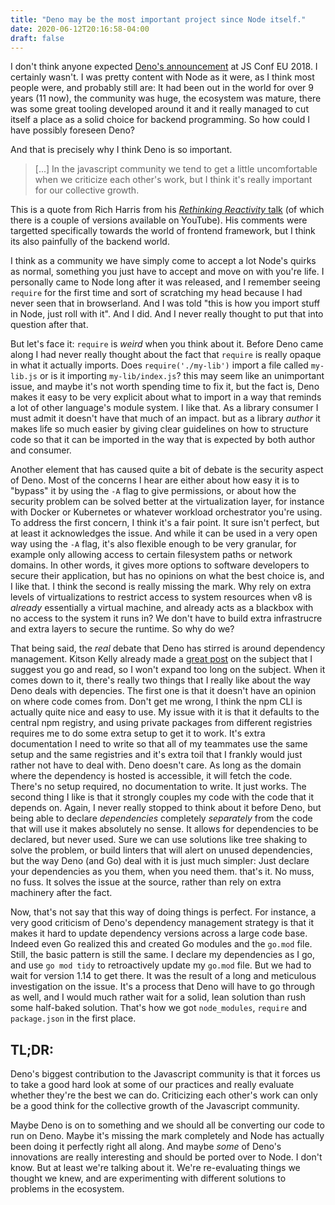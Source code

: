 ```yaml
---
title: "Deno may be the most important project since Node itself."
date: 2020-06-12T20:16:58-04:00
draft: false
---
```


I don't think anyone expected [Deno's announcement](https://www.youtube.com/watch?v=M3BM9TB-8yA)
at JS Conf EU 2018. I certainly wasn't. I was pretty content with Node as it were, as I think
most people were, and probably still are: It had been out in the world for over 9 years (11 now),
the community was huge, the ecosystem was mature, there was some great tooling developed around
it and it really managed to cut itself a place as a solid choice for backend programming. So how
could I have possibly foreseen Deno?

And that is precisely why I think Deno is so important.

> [...] In the javascript community we tend to get a little uncomfortable when
> we criticize each other's work, but I think it's really important for our collective growth.

This is a quote from Rich Harris from his [_Rethinking Reactivity_ talk](https://www.youtube.com/watch?v=AdNJ3fydeao) (of which there is a couple of versions available on YouTube). His comments
were targetted specifically towards the world of frontend framework, but I think its also painfully
of the backend world.

I think as a community we have simply come to accept a lot Node's quirks as normal, something
you just have to accept and move on with you're life. I personally came to Node long after it
was released, and I remember seeing `require` for the first time and sort of scratching my head
because I had never seen that in browserland. And I was told "this is how you import stuff in Node,
just roll with it". And I did. And I never really thought to put that into question after that.

But let's face it: `require` is _weird_ when you think about it. Before Deno came along I had never
really thought about the fact that `require` is really opaque in what it actually imports.
Does `require('./my-lib')` import a file called `my-lib.js` or is it importing `my-lib/index.js`?
this may seem like an unimportant issue, and maybe it's not worth spending time to fix it, but the fact
is, Deno makes it easy to be very explicit about what to import in a way that reminds a lot of other
language's module system. I like that. As a library consumer I must admit it doesn't have that much
of an impact. but as a library _author_ it makes life so much easier by giving clear guidelines
on how to structure code so that it can be imported in the way that is expected by both author and consumer.

Another element that has caused quite a bit of debate is the security aspect of Deno. Most of the concerns
I hear are either about how easy it is to "bypass" it by using the `-A` flag to give permissions, or
about how the security problem can be solved better at the virtualization layer, for instance with Docker or
Kubernetes or whatever workload orchestrator you're using. To address the first concern, I think it's a fair
point. It sure isn't perfect, but at least it acknowledges the issue. And while it can be used in a very
open way using the `-A` flag, it's also flexible enough to be very granular, for example only allowing access
to certain filesystem paths or network domains. In other words, it gives more options to software developers
to secure their application, but has no opinions on what the best choice is, and I like that.
I think the second is really missing the mark. Why rely on extra levels of virtualizations to restrict
access to system resources when v8 is _already_ essentially a virtual machine, and already acts as a
blackbox with no access to the system it runs in? We don't have to build extra infrastrucre and extra layers
to secure the runtime. So why do we?

That being said, the _real_ debate that Deno has stirred is around dependency management. Kitson Kelly
already made a [great post](https://www.kitsonkelly.com/posts/deno-is-a-browser-for-code/) on the subject
that I suggest you go and read, so I won't expand too long on the subject. When it comes down to it, there's
really two things that I really like about the way Deno deals with depencies. The first one is that it
doesn't have an opinion on where code comes from. Don't get me wrong, I think the npm CLI is actually
quite nice and easy to use. My issue with it is that it defaults to the central npm registry, and using
private packages from different registries requires me to do some extra setup to get it to work. It's extra
documentation I need to write so that all of my teammates use the same setup and the same registries and
it's extra toil that I frankly would just rather not have to deal with. Deno doesn't care. As long as the
domain where the dependency is hosted is accessible, it will fetch the code. There's no setup required,
no documentation to write. It just works. The second thing I like is that it strongly
couples my code with the code that it depends on. Again, I never really stopped to think about it before
Deno, but being able to declare _dependencies_ completely _separately_ from the code that will use it
makes absolutely no sense. It allows for dependencies to be declared, but never used.
Sure we can use solutions like tree shaking to solve the problem, or build linters
that will alert on unused dependencies, but the way Deno (and Go) deal with it is just much simpler: Just
declare your dependencies as you them, when you need them. that's it. No muss, no fuss. It solves
the issue at the source, rather than rely on extra machinery after the fact.

Now, that's not say that this way of doing things is perfect. For instance, a very good criticism of Deno's
dependency management strategy is that it makes it hard to update dependency versions across a large code base.
Indeed even Go realized this and created Go modules and the `go.mod` file. Still, the basic pattern is still the
same. I declare my dependencies as I go, and use `go mod tidy` to retroactively update my `go.mod` file. But we
had to wait for version 1.14 to get there. It was the result of a long and meticulous investigation on the issue.
It's a process that Deno will have to go through as well, and I would much rather wait for a solid, lean solution
than rush some half-baked solution. That's how we got `node_modules`, `require` and `package.json` in the
first place.

## TL;DR:

Deno's biggest contribution to the Javascript community is that it forces us to take a good hard look at some
of our practices and really evaluate whether they're the best we can do. Criticizing each other's work
can only be a good think for the collective growth of the Javascript community.

Maybe Deno is on to something and we should all be converting our code to run on Deno. Maybe it's missing
the mark completely and Node has actually been doing it perfectly right all along. And maybe _some_ of
Deno's innovations are really interesting and should be ported over to Node. I don't know. But at least
we're talking about it. We're re-evaluating things we thought we knew, and are experimenting with different
solutions to problems in the ecosystem.
